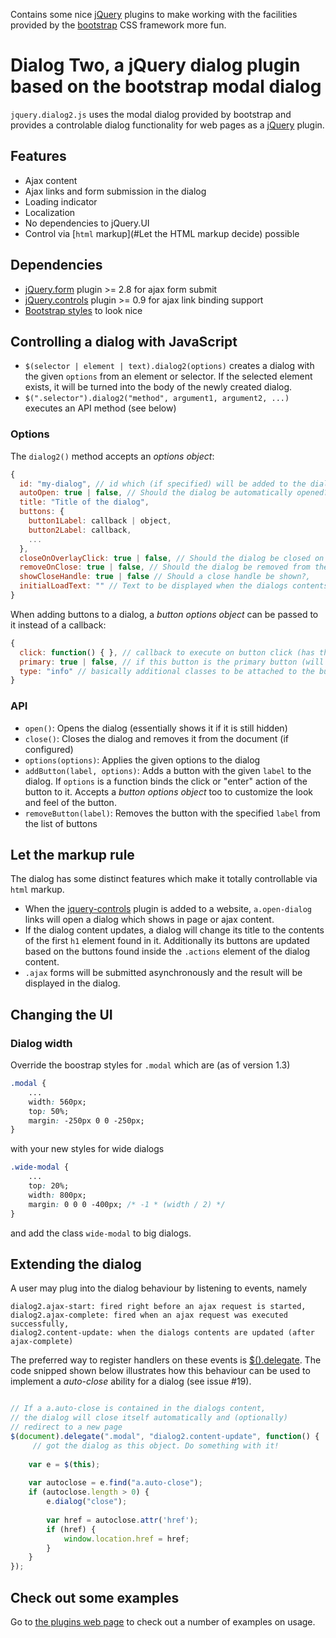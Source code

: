 Contains some nice [jQuery](http://jquery.com) plugins to make working with the facilities provided by the 
[bootstrap](http://twitter.github.com/bootstrap) CSS framework more fun.

# Dialog Two, a jQuery dialog plugin based on the bootstrap modal dialog

`jquery.dialog2.js` uses the modal dialog provided by bootstrap and provides a controlable dialog functionality for web pages as a [jQuery](http://jquery.com) plugin. 

## Features

* Ajax content
* Ajax links and form submission in the dialog
* Loading indicator
* Localization
* No dependencies to jQuery.UI
* Control via [`html` markup](#Let the HTML markup decide) possible

## Dependencies

* [jQuery.form](http://jquery.malsup.com/form/) plugin >= 2.8 for ajax form submit 
* [jQuery.controls](https://github.com/Nikku/jquery-controls) plugin  >= 0.9 for ajax link binding support
* [Bootstrap styles](http://twitter.github.com/bootstrap) to look nice

## Controlling a dialog with JavaScript

* `$(selector | element | text).dialog2(options)` creates a dialog with the given `options` from an element or selector. If the selected element exists, it will be turned into the body of the newly created dialog.
* `$(".selector").dialog2("method", argument1, argument2, ...)` executes an API method (see below)

### Options

The `dialog2()` method accepts an *options object*:

```javascript
{
  id: "my-dialog", // id which (if specified) will be added to the dialog to make it accessible later 
  autoOpen: true | false, // Should the dialog be automatically opened?
  title: "Title of the dialog", 
  buttons: {
    button1Label: callback | object, 
    button2Label: callback, 
    ...
  }, 
  closeOnOverlayClick: true | false, // Should the dialog be closed on overlay click?
  removeOnClose: true | false, // Should the dialog be removed from the document when it is closed?
  showCloseHandle: true | false // Should a close handle be shown?, 
  initialLoadText: "" // Text to be displayed when the dialogs contents are loaded
}
```

When adding buttons to a dialog, a *button options object* can be passed to it instead of a callback:

```javascript
{
  click: function() { }, // callback to execute on button click (has this bound to the dialog)
  primary: true | false, // if this button is the primary button (will be styled accordingly)
  type: "info" // basically additional classes to be attached to the button
}
```

### API

* `open()`: Opens the dialog (essentially shows it if it is still hidden)
* `close()`: Closes the dialog and removes it from the document (if configured)
* `options(options)`: Applies the given options to the dialog
* `addButton(label, options)`: Adds a button with the given `label` to the dialog. If `options` is a function binds the click or "enter" action of the button to it. Accepts a *button options object* too to customize the look and feel of the button.
* `removeButton(label)`: Removes the button with the specified `label` from the list of buttons

## Let the markup rule

The dialog has some distinct features which make it totally controllable via `html` markup. 

* When the [jquery-controls](https://github.com/Nikku/jquery-controls) plugin is added to a website, `a.open-dialog` links will open a dialog which shows in page or ajax content.
* If the dialog content updates, a dialog will change its title to the contents of the first `h1` element found in it. Additionally its buttons are updated based on the buttons found inside the `.actions` element of the dialog content. 
* `.ajax` forms will be submitted asynchronously and the result will be displayed in the dialog.

## Changing the UI

### Dialog width

Override the boostrap styles for `.modal` which are (as of version 1.3)

```css
.modal {
    ...
    width: 560px;
    top: 50%;
    margin: -250px 0 0 -250px;
}
````

with your new styles for wide dialogs 

```css
.wide-modal {
    ...
    top: 20%;
    width: 800px;
    margin: 0 0 0 -400px; /* -1 * (width / 2) */ 
}
```

and add the class `wide-modal` to big dialogs. 

## Extending the dialog

A user may plug into the dialog behaviour by listening to events, namely 

```
dialog2.ajax-start: fired right before an ajax request is started, 
dialog2.ajax-complete: fired when an ajax request was executed successfully, 
dialog2.content-update: when the dialogs contents are updated (after ajax-complete)
```

The preferred way to register handlers on these events is [$().delegate](http://api.jquery.com/delegate/). 
The code snipped shown below illustrates how this behaviour can be used to implement a *auto-close* ability for a dialog (see issue #19).

```javascript

// If a a.auto-close is contained in the dialogs content, 
// the dialog will close itself automatically and (optionally)
// redirect to a new page
$(document).delegate(".modal", "dialog2.content-update", function() { 
     // got the dialog as this object. Do something with it!
     
    var e = $(this);
    
    var autoclose = e.find("a.auto-close");
    if (autoclose.length > 0) {
        e.dialog("close");
        
        var href = autoclose.attr('href');
        if (href) {
            window.location.href = href;
        }
    }
});

```

## Check out some examples

Go to [the plugins web page](http://nikku.github.com/jquery-bootstrap-scripting/) to check out a number of examples on usage.
